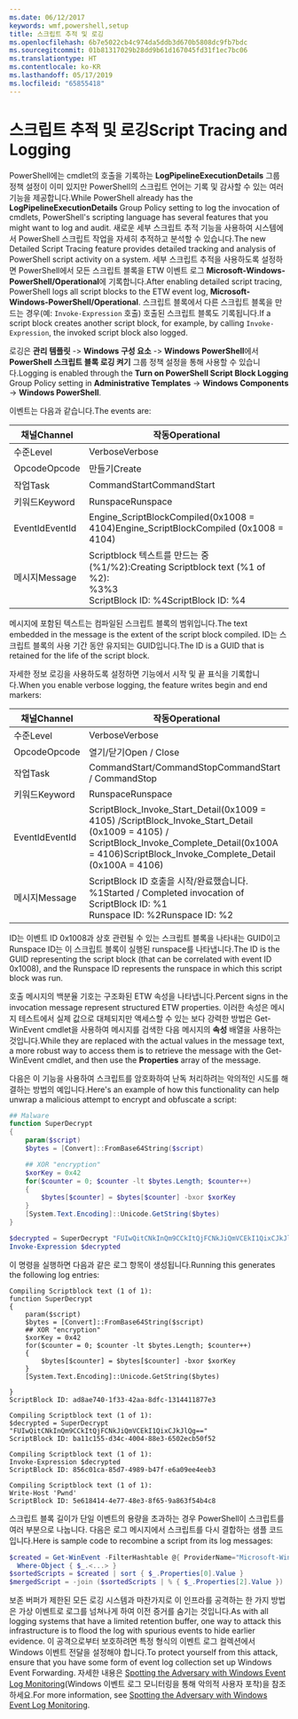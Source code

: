 ```yaml
---
ms.date: 06/12/2017
keywords: wmf,powershell,setup
title: 스크립트 추적 및 로깅
ms.openlocfilehash: 6b7e5022cb4c974da5ddb3d670b5808dc9fb7bdc
ms.sourcegitcommit: 01b81317029b28dd9b61d167045fd31f1ec7bc06
ms.translationtype: HT
ms.contentlocale: ko-KR
ms.lasthandoff: 05/17/2019
ms.locfileid: "65855418"
---
```

# <a name="script-tracing-and-logging"></a><span data-ttu-id="5b639-103">스크립트 추적 및 로깅</span><span class="sxs-lookup"><span data-stu-id="5b639-103">Script Tracing and Logging</span></span>

<span data-ttu-id="5b639-104">PowerShell에는 cmdlet의 호출을 기록하는 **LogPipelineExecutionDetails** 그룹 정책 설정이 이미 있지만 PowerShell의 스크립트 언어는 기록 및 감사할 수 있는 여러 기능을 제공합니다.</span><span class="sxs-lookup"><span data-stu-id="5b639-104">While PowerShell already has the **LogPipelineExecutionDetails** Group Policy setting to log the invocation of cmdlets, PowerShell's scripting language has several features that you might want to log and audit.</span></span> <span data-ttu-id="5b639-105">새로운 세부 스크립트 추적 기능을 사용하여 시스템에서 PowerShell 스크립트 작업을 자세히 추적하고 분석할 수 있습니다.</span><span class="sxs-lookup"><span data-stu-id="5b639-105">The new Detailed Script Tracing feature provides detailed tracking and analysis of PowerShell script activity on a system.</span></span> <span data-ttu-id="5b639-106">세부 스크립트 추적을 사용하도록 설정하면 PowerShell에서 모든 스크립트 블록을 ETW 이벤트 로그 **Microsoft-Windows-PowerShell/Operational**에 기록합니다.</span><span class="sxs-lookup"><span data-stu-id="5b639-106">After enabling detailed script tracing, PowerShell logs all script blocks to the ETW event log, **Microsoft-Windows-PowerShell/Operational**.</span></span> <span data-ttu-id="5b639-107">스크립트 블록에서 다른 스크립트 블록을 만드는 경우(예: `Invoke-Expression` 호출) 호출된 스크립트 블록도 기록됩니다.</span><span class="sxs-lookup"><span data-stu-id="5b639-107">If a script block creates another script block, for example, by calling `Invoke-Expression`, the invoked script block also logged.</span></span>

<span data-ttu-id="5b639-108">로깅은 **관리 템플릿** -> **Windows 구성 요소** -> **Windows PowerShell**에서 **PowerShell 스크립트 블록 로깅 켜기** 그룹 정책 설정을 통해 사용할 수 있습니다.</span><span class="sxs-lookup"><span data-stu-id="5b639-108">Logging is enabled through the **Turn on PowerShell Script Block Logging** Group Policy setting in **Administrative Templates** -> **Windows Components** -> **Windows PowerShell**.</span></span>

<span data-ttu-id="5b639-109">이벤트는 다음과 같습니다.</span><span class="sxs-lookup"><span data-stu-id="5b639-109">The events are:</span></span>

| <span data-ttu-id="5b639-110">채널</span><span class="sxs-lookup"><span data-stu-id="5b639-110">Channel</span></span> |                               <span data-ttu-id="5b639-111">작동</span><span class="sxs-lookup"><span data-stu-id="5b639-111">Operational</span></span>                               |
| ------- | ----------------------------------------------------------------------- |
| <span data-ttu-id="5b639-112">수준</span><span class="sxs-lookup"><span data-stu-id="5b639-112">Level</span></span>   | <span data-ttu-id="5b639-113">Verbose</span><span class="sxs-lookup"><span data-stu-id="5b639-113">Verbose</span></span>                                                                 |
| <span data-ttu-id="5b639-114">Opcode</span><span class="sxs-lookup"><span data-stu-id="5b639-114">Opcode</span></span>  | <span data-ttu-id="5b639-115">만들기</span><span class="sxs-lookup"><span data-stu-id="5b639-115">Create</span></span>                                                                  |
| <span data-ttu-id="5b639-116">작업</span><span class="sxs-lookup"><span data-stu-id="5b639-116">Task</span></span>    | <span data-ttu-id="5b639-117">CommandStart</span><span class="sxs-lookup"><span data-stu-id="5b639-117">CommandStart</span></span>                                                            |
| <span data-ttu-id="5b639-118">키워드</span><span class="sxs-lookup"><span data-stu-id="5b639-118">Keyword</span></span> | <span data-ttu-id="5b639-119">Runspace</span><span class="sxs-lookup"><span data-stu-id="5b639-119">Runspace</span></span>                                                                |
| <span data-ttu-id="5b639-120">EventId</span><span class="sxs-lookup"><span data-stu-id="5b639-120">EventId</span></span> | <span data-ttu-id="5b639-121">Engine_ScriptBlockCompiled(0x1008 = 4104)</span><span class="sxs-lookup"><span data-stu-id="5b639-121">Engine_ScriptBlockCompiled (0x1008 = 4104)</span></span>                              |
| <span data-ttu-id="5b639-122">메시지</span><span class="sxs-lookup"><span data-stu-id="5b639-122">Message</span></span> | <span data-ttu-id="5b639-123">Scriptblock 텍스트를 만드는 중(%1/%2):</span><span class="sxs-lookup"><span data-stu-id="5b639-123">Creating Scriptblock text (%1 of %2):</span></span> </br> <span data-ttu-id="5b639-124">%3</span><span class="sxs-lookup"><span data-stu-id="5b639-124">%3</span></span> </br> <span data-ttu-id="5b639-125">ScriptBlock ID: %4</span><span class="sxs-lookup"><span data-stu-id="5b639-125">ScriptBlock ID: %4</span></span> |


<span data-ttu-id="5b639-126">메시지에 포함된 텍스트는 컴파일된 스크립트 블록의 범위입니다.</span><span class="sxs-lookup"><span data-stu-id="5b639-126">The text embedded in the message is the extent of the script block compiled.</span></span> <span data-ttu-id="5b639-127">ID는 스크립트 블록의 사용 기간 동안 유지되는 GUID입니다.</span><span class="sxs-lookup"><span data-stu-id="5b639-127">The ID is a GUID that is retained for the life of the script block.</span></span>

<span data-ttu-id="5b639-128">자세한 정보 로깅을 사용하도록 설정하면 기능에서 시작 및 끝 표식을 기록합니다.</span><span class="sxs-lookup"><span data-stu-id="5b639-128">When you enable verbose logging, the feature writes begin and end markers:</span></span>

| <span data-ttu-id="5b639-129">채널</span><span class="sxs-lookup"><span data-stu-id="5b639-129">Channel</span></span> |                                 <span data-ttu-id="5b639-130">작동</span><span class="sxs-lookup"><span data-stu-id="5b639-130">Operational</span></span>                                |
| ------- | -------------------------------------------------------------------------- |
| <span data-ttu-id="5b639-131">수준</span><span class="sxs-lookup"><span data-stu-id="5b639-131">Level</span></span>   | <span data-ttu-id="5b639-132">Verbose</span><span class="sxs-lookup"><span data-stu-id="5b639-132">Verbose</span></span>                                                                    |
| <span data-ttu-id="5b639-133">Opcode</span><span class="sxs-lookup"><span data-stu-id="5b639-133">Opcode</span></span>  | <span data-ttu-id="5b639-134">열기/닫기</span><span class="sxs-lookup"><span data-stu-id="5b639-134">Open / Close</span></span>                                                               |
| <span data-ttu-id="5b639-135">작업</span><span class="sxs-lookup"><span data-stu-id="5b639-135">Task</span></span>    | <span data-ttu-id="5b639-136">CommandStart/CommandStop</span><span class="sxs-lookup"><span data-stu-id="5b639-136">CommandStart / CommandStop</span></span>                                                 |
| <span data-ttu-id="5b639-137">키워드</span><span class="sxs-lookup"><span data-stu-id="5b639-137">Keyword</span></span> | <span data-ttu-id="5b639-138">Runspace</span><span class="sxs-lookup"><span data-stu-id="5b639-138">Runspace</span></span>                                                                   |
| <span data-ttu-id="5b639-139">EventId</span><span class="sxs-lookup"><span data-stu-id="5b639-139">EventId</span></span> | <span data-ttu-id="5b639-140">ScriptBlock\_Invoke\_Start\_Detail(0x1009 = 4105) /</span><span class="sxs-lookup"><span data-stu-id="5b639-140">ScriptBlock\_Invoke\_Start\_Detail (0x1009 = 4105) /</span></span> </br> <span data-ttu-id="5b639-141">ScriptBlock\_Invoke\_Complete\_Detail(0x100A = 4106)</span><span class="sxs-lookup"><span data-stu-id="5b639-141">ScriptBlock\_Invoke\_Complete\_Detail (0x100A = 4106)</span></span> |
| <span data-ttu-id="5b639-142">메시지</span><span class="sxs-lookup"><span data-stu-id="5b639-142">Message</span></span> | <span data-ttu-id="5b639-143">ScriptBlock ID 호출을 시작/완료했습니다. %1</span><span class="sxs-lookup"><span data-stu-id="5b639-143">Started / Completed invocation of ScriptBlock ID: %1</span></span> </br> <span data-ttu-id="5b639-144">Runspace ID: %2</span><span class="sxs-lookup"><span data-stu-id="5b639-144">Runspace ID: %2</span></span> |

<span data-ttu-id="5b639-145">ID는 이벤트 ID 0x1008과 상호 관련될 수 있는 스크립트 블록을 나타내는 GUID이고 Runspace ID는 이 스크립트 블록이 실행된 runspace를 나타냅니다.</span><span class="sxs-lookup"><span data-stu-id="5b639-145">The ID is the GUID representing the script block (that can be correlated with event ID 0x1008), and the Runspace ID represents the runspace in which this script block was run.</span></span>

<span data-ttu-id="5b639-146">호출 메시지의 백분율 기호는 구조화된 ETW 속성을 나타냅니다.</span><span class="sxs-lookup"><span data-stu-id="5b639-146">Percent signs in the invocation message represent structured ETW properties.</span></span> <span data-ttu-id="5b639-147">이러한 속성은 메시지 테스트에서 실제 값으로 대체되지만 액세스할 수 있는 보다 강력한 방법은 Get-WinEvent cmdlet을 사용하여 메시지를 검색한 다음 메시지의 **속성** 배열을 사용하는 것입니다.</span><span class="sxs-lookup"><span data-stu-id="5b639-147">While they are replaced with the actual values in the message text, a more robust way to access them is to retrieve the message with the Get-WinEvent cmdlet, and then use the **Properties** array of the message.</span></span>

<span data-ttu-id="5b639-148">다음은 이 기능을 사용하여 스크립트를 암호화하여 난독 처리하려는 악의적인 시도를 해결하는 방법의 예입니다.</span><span class="sxs-lookup"><span data-stu-id="5b639-148">Here's an example of how this functionality can help unwrap a malicious attempt to encrypt and obfuscate a script:</span></span>

```powershell
## Malware
function SuperDecrypt
{
    param($script)
    $bytes = [Convert]::FromBase64String($script)

    ## XOR "encryption"
    $xorKey = 0x42
    for($counter = 0; $counter -lt $bytes.Length; $counter++)
    {
        $bytes[$counter] = $bytes[$counter] -bxor $xorKey
    }
    [System.Text.Encoding]::Unicode.GetString($bytes)
}

$decrypted = SuperDecrypt "FUIwQitCNkInQm9CCkItQjFCNkJiQmVCEkI1QixCJkJlQg=="
Invoke-Expression $decrypted
```

<span data-ttu-id="5b639-149">이 명령을 실행하면 다음과 같은 로그 항목이 생성됩니다.</span><span class="sxs-lookup"><span data-stu-id="5b639-149">Running this generates the following log entries:</span></span>

```Output
Compiling Scriptblock text (1 of 1):
function SuperDecrypt
{
    param($script)
    $bytes = [Convert]::FromBase64String($script)
    ## XOR "encryption"
    $xorKey = 0x42
    for($counter = 0; $counter -lt $bytes.Length; $counter++)
    {
        $bytes[$counter] = $bytes[$counter] -bxor $xorKey
    }
    [System.Text.Encoding]::Unicode.GetString($bytes)

}
ScriptBlock ID: ad8ae740-1f33-42aa-8dfc-1314411877e3

Compiling Scriptblock text (1 of 1):
$decrypted = SuperDecrypt "FUIwQitCNkInQm9CCkItQjFCNkJiQmVCEkI1QixCJkJlQg=="
ScriptBlock ID: ba11c155-d34c-4004-88e3-6502ecb50f52

Compiling Scriptblock text (1 of 1):
Invoke-Expression $decrypted
ScriptBlock ID: 856c01ca-85d7-4989-b47f-e6a09ee4eeb3

Compiling Scriptblock text (1 of 1):
Write-Host 'Pwnd'
ScriptBlock ID: 5e618414-4e77-48e3-8f65-9a863f54b4c8
```

스크립트 블록 길이가 단일 이벤트의 용량을 초과하는 경우 PowerShell이 스크립트를 여러 부분으로 나눕니다. <span data-ttu-id="5b639-151">다음은 로그 메시지에서 스크립트를 다시 결합하는 샘플 코드입니다.</span><span class="sxs-lookup"><span data-stu-id="5b639-151">Here is sample code to recombine a script from its log messages:</span></span>

```powershell
$created = Get-WinEvent -FilterHashtable @{ ProviderName="Microsoft-Windows-PowerShell"; Id = 4104 } |
  Where-Object { $_.<...> }
$sortedScripts = $created | sort { $_.Properties[0].Value }
$mergedScript = -join ($sortedScripts | % { $_.Properties[2].Value })
```

<span data-ttu-id="5b639-152">보존 버퍼가 제한된 모든 로깅 시스템과 마찬가지로 이 인프라를 공격하는 한 가지 방법은 가상 이벤트로 로그를 넘쳐나게 하여 이전 증거를 숨기는 것입니다.</span><span class="sxs-lookup"><span data-stu-id="5b639-152">As with all logging systems that have a limited retention buffer, one way to attack this infrastructure is to flood the log with spurious events to hide earlier evidence.</span></span> <span data-ttu-id="5b639-153">이 공격으로부터 보호하려면 특정 형식의 이벤트 로그 컬렉션에서 Windows 이벤트 전달을 설정해야 합니다.</span><span class="sxs-lookup"><span data-stu-id="5b639-153">To protect yourself from this attack, ensure that you have some form of event log collection set up Windows Event Forwarding.</span></span> <span data-ttu-id="5b639-154">자세한 내용은 [Spotting the Adversary with Windows Event Log Monitoring](https://apps.nsa.gov/iaarchive/library/reports/spotting-the-adversary-with-windows-event-log-monitoring.cfm)(Windows 이벤트 로그 모니터링을 통해 악의적 사용자 포착)을 참조하세요.</span><span class="sxs-lookup"><span data-stu-id="5b639-154">For more information, see [Spotting the Adversary with Windows Event Log Monitoring](https://apps.nsa.gov/iaarchive/library/reports/spotting-the-adversary-with-windows-event-log-monitoring.cfm).</span></span>